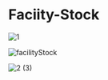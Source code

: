 # Faciity-Stock
![1](https://user-images.githubusercontent.com/80727677/171741842-6c87fea2-5dd9-4e9a-8bb5-b06ee20c43ee.png)


![facilityStock](https://user-images.githubusercontent.com/80727677/171741731-e7bbb60a-e955-4ea1-a745-a993886c50fa.png)


![2 (3)](https://user-images.githubusercontent.com/80727677/171741989-b08ea5a9-38cb-4ab3-84f8-6a0f3eefc067.png)
